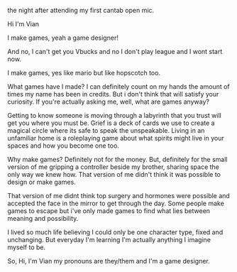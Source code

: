 
the night after attending my first cantab open mic.

Hi I'm Vian

I make games, yeah a game designer!

And no, I can't get you Vbucks and no I don't play league and I wont start now.

I make games, yes like mario but like hopscotch too.

What games have I made? I can definitely count on my hands the amount of times my name has been in credits. But i don't think that will satisfy your curiosity. If you're actually asking me, well, what are games anyway?

Getting to know someone is moving through a labyrinth that you trust will get you where you must be. Grief is a deck of cards we use to create a magical circle where its safe to speak the unspeakable. Living in an unfamiliar home is a roleplaying game about what spirits might live in your spaces and how you become one too.

Why make games? Definitely not for the money. But, definitely for the small version of me gripping a controller beside my brother, sharing space the only way we knew how. That version of me didn't think it was possible to design or make games. 

That version of me didnt think top surgery and hormones were possible and accepted the face in the mirror to get through the day. Some people make games to escape but i've only made games to find what lies between meaning and possibility.

I lived so much life believing I could only be one character type, fixed and unchanging. But everyday I'm learning I'm actually anything I imagine myself to be.

So, Hi, I'm Vian my pronouns are they/them and I'm a game designer.
